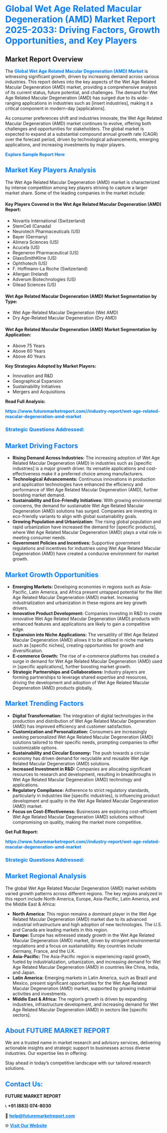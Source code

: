 <h1 style="color: #007BFF;">Global Wet Age Related Macular Degeneration (AMD) Market Report 2025-2033: Driving Factors, Growth Opportunities, and Key Players</h1>

<section id="overview">
<h2>Market Report Overview</h2>
<p>The <a href="https://www.futuremarketreport.com//industry-report/wet-age-related-macular-degeneration-amd-market" style="color: #007BFF; text-decoration: none;"><strong>Global Wet Age Related Macular Degeneration (AMD) Market</strong></a> is witnessing significant growth, driven by increasing demand across various industries. This report delves into the key aspects of the Wet Age Related Macular Degeneration (AMD) market, providing a comprehensive analysis of its current status, future potential, and challenges. The demand for Wet Age Related Macular Degeneration (AMD) has surged due to its wide-ranging applications in industries such as [insert industries], making it a critical component in modern-day [applications].</p>
<p>As consumer preferences shift and industries innovate, the Wet Age Related Macular Degeneration (AMD) market continues to evolve, offering both challenges and opportunities for stakeholders. The global market is expected to expand at a substantial compound annual growth rate (CAGR) over the forecast period, driven by technological advancements, emerging applications, and increasing investments by major players.</p>
</section>

<section id="overview">
<p><a href="https://www.futuremarketreport.com//request-sample/reportId=82842" style="color: #007BFF; text-decoration: none;"><strong>Explore Sample Report Here</strong></a></p>
</section>

<section id="key-players">
<h2 style="color: #007BFF;">Market Key Players Analysis</h2>
<p>The Wet Age Related Macular Degeneration (AMD) market is characterized by intense competition among key players striving to capture a larger market share. Some of the leading companies in the market include:</p>
<h4>Key Players Covered in the Wet Age Related Macular Degeneration (AMD) Report:</h4>
<ul><li>Novartis International (Switzerland)</li><li>StemCell (Canada)</li><li>Neurotech Pharmaceuticals (US)</li><li>Bayer (Germany)</li><li>Alimera Sciences (US)</li><li>Acucela (US)</li><li>Regeneron Pharmaceutical (US)</li><li>GlaxoSmithKline (US)</li><li>Ophthotech (US)</li><li>F. Hoffmann-La Roche (Switzerland)</li><li>Allergan (Ireland)</li><li>Adverum Biotechnologies (US)</li><li>Gilead Sciences (US)</li></ul>
<h4>Wet Age Related Macular Degeneration (AMD) Market Segmentation by Type:</h4>
<ul><li>Wet Age-Related Macular Degeneration (Wet AMD)</li><li>Dry Age-Related Macular Degeneration (Dry AMD)</li></ul>

<h4>Wet Age Related Macular Degeneration (AMD) Market Segmentation by Application:</h4>
<ul><li>Above 75 Years</li><li>Above 60 Years</li><li>Above 40 Years</li></ul>
<p><strong>Key Strategies Adopted by Market Players:</strong></p>
<ul>
<li>Innovation and R&D</li>
<li>Geographical Expansion</li>
<li>Sustainability Initiatives</li>
<li>Mergers and Acquisitions</li>
</ul>
</section>

<section>
<p><strong>Read Full Analysis: </strong></p><a href="https://www.futuremarketreport.com//industry-report/wet-age-related-macular-degeneration-amd-market" style="color: #007BFF; text-decoration: none;"><strong>https://www.futuremarketreport.com//industry-report/wet-age-related-macular-degeneration-amd-market</strong></a>
<h3 style="color: #007BFF;">Strategic Questions Addressed:</h3>
</section>

<section id="driving-factors">
<h2 style="color: #007BFF;">Market Driving Factors</h2>
<ul>
<li><strong>Rising Demand Across Industries:</strong> The increasing adoption of Wet Age Related Macular Degeneration (AMD) in industries such as [specific industries] is a major growth driver. Its versatile applications and cost-effectiveness make it a preferred choice among manufacturers.</li>
<li><strong>Technological Advancements:</strong> Continuous innovations in production and application technologies have enhanced the efficiency and performance of Wet Age Related Macular Degeneration (AMD), further boosting market demand.</li>
<li><strong>Sustainability and Eco-Friendly Initiatives:</strong> With growing environmental concerns, the demand for sustainable Wet Age Related Macular Degeneration (AMD) solutions has surged. Companies are investing in eco-friendly variants to align with global sustainability goals.</li>
<li><strong>Growing Population and Urbanization:</strong> The rising global population and rapid urbanization have increased the demand for [specific products], where Wet Age Related Macular Degeneration (AMD) plays a vital role in meeting consumer needs.</li>
<li><strong>Government Policies and Incentives:</strong> Supportive government regulations and incentives for industries using Wet Age Related Macular Degeneration (AMD) have created a conducive environment for market growth.</li>
</ul>
</section>

<section id="growth-opportunities">
<h2 style="color: #007BFF;">Market Growth Opportunities</h2>
<ul>
<li><strong>Emerging Markets:</strong> Developing economies in regions such as Asia-Pacific, Latin America, and Africa present untapped potential for the Wet Age Related Macular Degeneration (AMD) market. Increasing industrialization and urbanization in these regions are key growth drivers.</li>
<li><strong>Innovative Product Development:</strong> Companies investing in R&D to create innovative Wet Age Related Macular Degeneration (AMD) products with enhanced features and applications are likely to gain a competitive edge.</li>
<li><strong>Expansion into Niche Applications:</strong> The versatility of Wet Age Related Macular Degeneration (AMD) allows it to be utilized in niche markets such as [specific niches], creating opportunities for growth and diversification.</li>
<li><strong>E-commerce Growth:</strong> The rise of e-commerce platforms has created a surge in demand for Wet Age Related Macular Degeneration (AMD) used in [specific applications], further boosting market growth.</li>
<li><strong>Strategic Partnerships and Collaborations:</strong> Industry players are forming partnerships to leverage shared expertise and resources, driving the development and adoption of Wet Age Related Macular Degeneration (AMD) products globally.</li>
</ul>
</section>

<section id="trending-factors">
<h2 style="color: #007BFF;">Market Trending Factors</h2>
<ul>
<li><strong>Digital Transformation:</strong> The integration of digital technologies in the production and distribution of Wet Age Related Macular Degeneration (AMD) has improved efficiency and customer satisfaction.</li>
<li><strong>Customization and Personalization:</strong> Consumers are increasingly seeking personalized Wet Age Related Macular Degeneration (AMD) solutions tailored to their specific needs, prompting companies to offer customizable options.</li>
<li><strong>Sustainability and Circular Economy:</strong> The push towards a circular economy has driven demand for recyclable and reusable Wet Age Related Macular Degeneration (AMD) solutions.</li>
<li><strong>Increased Investment in R&D:</strong> Companies are allocating significant resources to research and development, resulting in breakthroughs in Wet Age Related Macular Degeneration (AMD) technology and applications.</li>
<li><strong>Regulatory Compliance:</strong> Adherence to strict regulatory standards, particularly in industries like [specific industries], is influencing product development and quality in the Wet Age Related Macular Degeneration (AMD) market.</li>
<li><strong>Focus on Cost-Effectiveness:</strong> Businesses are exploring cost-efficient Wet Age Related Macular Degeneration (AMD) solutions without compromising on quality, making the market more competitive.</li>
</ul>
</section>

<section>
<p><strong>Get Full Report: </strong></p><a href="https://www.futuremarketreport.com//industry-report/wet-age-related-macular-degeneration-amd-market" style="color: #007BFF; text-decoration: none;"><strong>https://www.futuremarketreport.com//industry-report/wet-age-related-macular-degeneration-amd-market</strong></a>
<h3 style="color: #007BFF;">Strategic Questions Addressed:</h3>
</section>


<section id="regional-analysis">
<h2 style="color: #007BFF;">Market Regional Analysis</h2>
<p>The global Wet Age Related Macular Degeneration (AMD) market exhibits varied growth patterns across different regions. The key regions analyzed in this report include North America, Europe, Asia-Pacific, Latin America, and the Middle East & Africa:</p>
<ul>
<li><strong>North America:</strong> This region remains a dominant player in the Wet Age Related Macular Degeneration (AMD) market due to its advanced industrial infrastructure and high adoption of new technologies. The U.S. and Canada are leading markets in this region.</li>
<li><strong>Europe:</strong> Europe has witnessed steady growth in the Wet Age Related Macular Degeneration (AMD) market, driven by stringent environmental regulations and a focus on sustainability. Key countries include Germany, France, and the U.K.</li>
<li><strong>Asia-Pacific:</strong> The Asia-Pacific region is experiencing rapid growth, fueled by industrialization, urbanization, and increasing demand for Wet Age Related Macular Degeneration (AMD) in countries like China, India, and Japan.</li>
<li><strong>Latin America:</strong> Emerging markets in Latin America, such as Brazil and Mexico, present significant opportunities for the Wet Age Related Macular Degeneration (AMD) market, supported by growing industrial activities and investments.</li>
<li><strong>Middle East & Africa:</strong> The region’s growth is driven by expanding industries, infrastructure development, and increasing demand for Wet Age Related Macular Degeneration (AMD) in sectors like [specific sectors].</li>
</ul>
</section>

<footer>
<h2 style="color: #007BFF;">About FUTURE MARKET REPORT</h2>
<p>We are a trusted name in market research and advisory services, delivering actionable insights and strategic support to businesses across diverse industries. Our expertise lies in offering:</p>

<p>Stay ahead in today’s competitive landscape with our tailored research solutions.</p>

<h2 style="color: #007BFF;">Contact Us:</h2>
<p><strong>FUTURE MARKET REPORT</strong></p>
<p>📞 <strong>+91 (883) 074-8030</strong></p>
<p>📧 <strong><a href="mailto:help@futuremarketreport.com" style="color: #007BFF;">help@futuremarketreport.com</a></strong></p>
<p>🌐 <strong><a href="https://www.futuremarketreport.com/" style="color: #007BFF;">Visit Our Website</a></strong></p>
</footer>